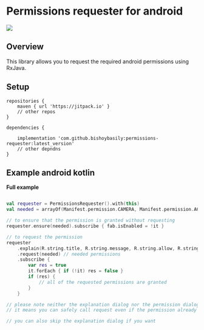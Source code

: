 # Permissions requester for android

[![](https://jitpack.io/v/bishoybasily/permissions-requester.svg)](https://jitpack.io/#bishoybasily/permissions-requester)

## Overview

This library allows you to request the required android permissions using RxJava.

## Setup
    repositories {
        maven { url 'https://jitpack.io' }
        // other repos
    }

    dependencies {

        implementation 'com.github.bishoybasily:permissions-requester:latest_version'
        // other depndns
    }

## Example android kotlin

**Full example**
``` kotlin

val requester = PermissionsRequester().with(this)
val needed = arrayOf(Manifest.permission.CAMERA, Manifest.permission.ACCESS_FINE_LOCATION)

// to ensure that the permission is granted without requesting
requester.ensure(needed).subscribe { fab.isEnabled = !it }

// to request the permission
requester
    .explain(R.string.title, R.string.message, R.string.allow, R.string.deny) // explanation dialog
    .request(needed) // needed permissions
    .subscribe {
        var res = true
        it.forEach { if (!it) res = false }
        if (res) {
            // all of the requested permissions are granted
        }
    }

// please note neither the explanation dialog nor the permission dialog will be prompted if the permission already granted,
// it means you can safely call request even if the permission already granted

// you can also skip the explanation dialog if you want
        

